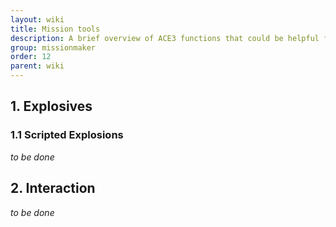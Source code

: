 ```yaml
---
layout: wiki
title: Mission tools
description: A brief overview of ACE3 functions that could be helpful for mission makers
group: missionmaker
order: 12
parent: wiki
---
```


## 1. Explosives
### 1.1 Scripted Explosions
*to be done*

## 2. Interaction
*to be done*
